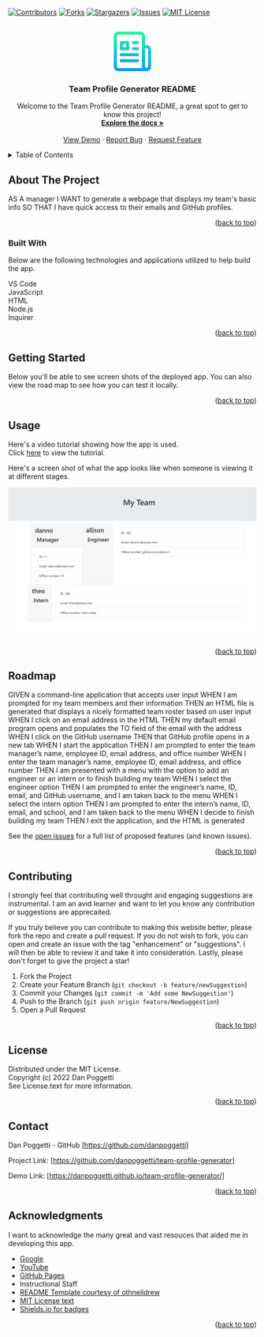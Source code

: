 <a name="readme-top"></a>

[![Contributors][contributors-shield]][contributors-url]
[![Forks][forks-shield]][forks-url]
[![Stargazers][stars-shield]][stars-url]
[![Issues][issues-shield]][issues-url]
[![MIT License][license-shield]][license-url]


<!-- PROJECT LOGO -->
<br />
<div align="center">
    <img src="./assets/images/logo.png" alt="Logo" width="80" height="80">

  <h3 align="center">Team Profile Generator README</h3>

  <p align="center">
    Welcome to the Team Profile Generator README, a great spot to get to know this project!
    <br />
    <a href="https://github.com/danpoggetti/team-profile-generator"><strong>Explore the docs »</strong></a>
    <br />
    <br />
    <a href="https://danpoggetti.github.io/team-profile-generator/">View Demo</a>
    ·
    <a href="https://github.com/danpoggetti/team-profile-generator/issues">Report Bug</a>
    ·
    <a href="https://github.com/danpoggetti/team-profile-generator/issues">Request Feature</a>
  </p>
</div>



<!-- TABLE OF CONTENTS -->
<details>
  <summary>Table of Contents</summary>
  <ol>
    <li>
      <a href="#about-the-project">About The Project</a>
      <ul>
        <li><a href="#built-with">Built With</a></li>
      </ul>
    </li>
    <li><a href="#getting-started">Getting Started</a></li>
    <li><a href="#usage">Usage</a></li>
    <li><a href="#roadmap">Roadmap</a></li>
    <li><a href="#contributing">Contributing</a></li>
    <li><a href="#license">License</a></li>
    <li><a href="#contact">Contact</a></li>
    <li><a href="#acknowledgments">Acknowledgments</a></li>
  </ol>
</details>



<!-- ABOUT THE PROJECT -->
## About The Project

AS A manager
I WANT to generate a webpage that displays my team's basic info SO THAT I have quick access to their emails and GitHub profiles.

<p align="right">(<a href="#readme-top">back to top</a>)</p>


### Built With

Below are the following technologies and applications utilized to help build the app.<br>

VS Code<br>
JavaScript<br>
HTML<br>
Node.js<br>
Inquirer<br>

<p align="right">(<a href="#readme-top">back to top</a>)</p>



<!-- GETTING STARTED -->
## Getting Started

Below you'll be able to see screen shots of the deployed app. You can also view the road map to see how you can test it locally.


<p align="right">(<a href="#readme-top">back to top</a>)</p>


<!-- USAGE EXAMPLES -->
## Usage

Here's a video tutorial showing how the app is used.<br>
Click <a href="https://drive.google.com/file/d/152muvnxEE_Wd8SDUCs3-1QKMyTiACnuc/view">here</a> to view the tutorial.

Here's a screen shot of what the app looks like when someone is viewing it at different stages.<br>

![](/assets/images/team_screen_grab.png)<br>


<p align="right">(<a href="#readme-top">back to top</a>)</p>



<!-- ROADMAP -->
## Roadmap

GIVEN a command-line application that accepts user input
WHEN I am prompted for my team members and their information
THEN an HTML file is generated that displays a nicely formatted team roster based on user input
WHEN I click on an email address in the HTML
THEN my default email program opens and populates the TO field of the email with the address
WHEN I click on the GitHub username
THEN that GitHub profile opens in a new tab
WHEN I start the application
THEN I am prompted to enter the team manager’s name, employee ID, email address, and office number
WHEN I enter the team manager’s name, employee ID, email address, and office number
THEN I am presented with a menu with the option to add an engineer or an intern or to finish building my team
WHEN I select the engineer option
THEN I am prompted to enter the engineer’s name, ID, email, and GitHub username, and I am taken back to the menu
WHEN I select the intern option
THEN I am prompted to enter the intern’s name, ID, email, and school, and I am taken back to the menu
WHEN I decide to finish building my team
THEN I exit the application, and the HTML is generated

See the [open issues](https://github.com/danpoggetti/team-profile-generator/issues) for a full list of proposed features (and known issues).

<p align="right">(<a href="#readme-top">back to top</a>)</p>



<!-- CONTRIBUTING -->
## Contributing

I strongly feel that contributing well throught and engaging suggestions are instrumental. I am an avid learner and want to let you know any contribution or suggestions are apprecaited.

If you truly believe you can contribute to making this website better, please fork the repo and create a pull request. If you do not wish to fork, you can open and create an issue with the tag "enhancement" or "suggestions". I will then be able to review it and take it into consideration. Lastly, please don't forget to give the project a star!

1. Fork the Project
2. Create your Feature Branch (`git checkout -b feature/newSuggestion`)
3. Commit your Changes (`git commit -m 'Add some NewSuggestion'`)
4. Push to the Branch (`git push origin feature/NewSuggestion`)
5. Open a Pull Request


<p align="right">(<a href="#readme-top">back to top</a>)</p>




<!-- LICENSE -->
## License

Distributed under the MIT License.<br>
Copyright (c) 2022 Dan Poggetti<br>
See License.text for more information.
<p align="right">(<a href="#readme-top">back to top</a>)</p>



<!-- CONTACT -->
## Contact

Dan Poggetti - GitHub [https://github.com/danpoggetti]

Project Link: [https://github.com/danpoggetti/team-profile-generator]

Demo Link: [https://danpoggetti.github.io/team-profile-generator/]

<p align="right">(<a href="#readme-top">back to top</a>)</p>



<!-- ACKNOWLEDGMENTS -->
## Acknowledgments

I want to acknowledge the many great and vast resouces that aided me in developing this app.

* [Google](https://www.google.com)
* [YouTube](https://www.youtube.com)
* [GitHub Pages](https://pages.github.com)
* Instructional Staff
* [README Template courtesy of othneildrew](https://github.com/othneildrew/Best-README-Template)
* [MIT License text](https://mit-license.org/license.txt)
* [Shields.io for badges](https://shields.io/)


<p align="right">(<a href="#readme-top">back to top</a>)</p>



<!-- MARKDOWN LINKS & IMAGES -->
<!-- https://www.markdownguide.org/basic-syntax/#reference-style-links -->
[contributors-shield]: https://img.shields.io/github/contributors-anon/danpoggetti/team-profile-generator?style=for-the-badge
[contributors-url]: https://github.com/danpoggetti/team-profile-generator/graphs/contributors
[forks-shield]: https://img.shields.io/github/forks/danpoggetti/team-profile-generator?style=for-the-badge
[forks-url]: https://github.com/danpoggetti/team-profile-generator/network/members
[stars-shield]: https://img.shields.io/github/stars/danpoggetti/team-profile-generator?style=for-the-badge
[stars-url]: https://github.com/danpoggetti/team-profile-generator/stargazers
[issues-shield]: https://img.shields.io/github/issues/danpoggetti/team-profile-generator?style=for-the-badge
[issues-url]: https://github.com/danpoggetti/team-profile-generator/issues
[license-shield]: https://img.shields.io/github/license/danpoggetti/team-profile-generator?style=for-the-badge
[license-url]: https://github.com/danpoggetti/team-profile-generator/blob/main/LICENSE
[product-screenshot]: images/screenshot.png
